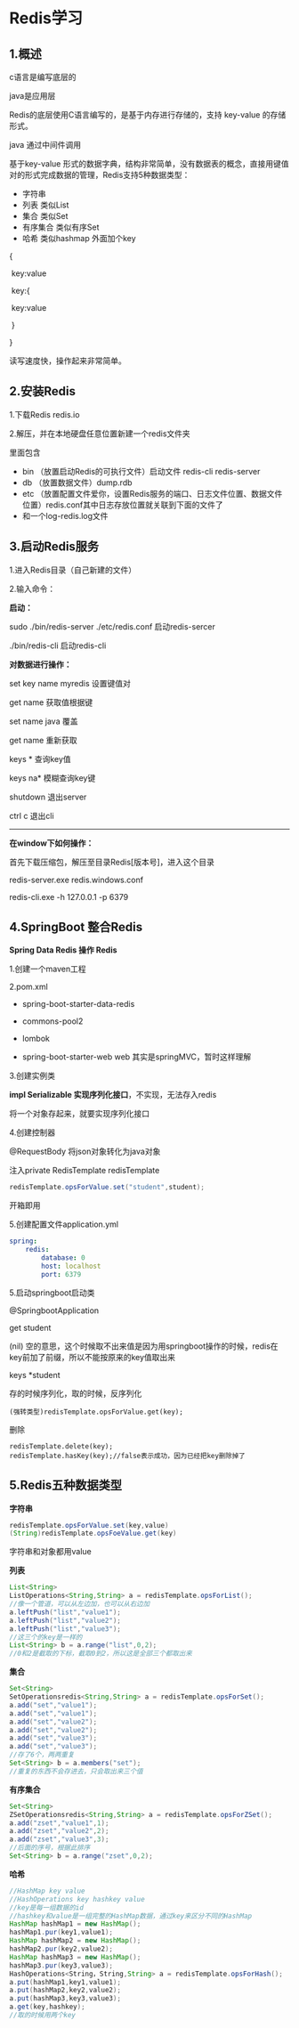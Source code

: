 # Redis学习

## 1.概述

c语言是编写底层的

java是应用层

Redis的底层使用C语言编写的，是基于内存进行存储的，支持 key-value 的存储形式。

java 通过中间件调用

基于key-value 形式的数据字典，结构非常简单，没有数据表的概念，直接用键值对的形式完成数据的管理，Redis支持5种数据类型：

- 字符串
- 列表 类似List
- 集合 类似Set
- 有序集合 类似有序Set
- 哈希 类似hashmap 外面加个key

{

​    key:value

​    key:{

​        	key:value

​            }

}

读写速度快，操作起来非常简单。

## 2.安装Redis

1.下载Redis redis.io

2.解压，并在本地硬盘任意位置新建一个redis文件夹

里面包含

- bin （放置启动Redis的可执行文件）启动文件  redis-cli  redis-server
- db  （放置数据文件）dump.rdb
- etc  （放置配置文件爱你，设置Redis服务的端口、日志文件位置、数据文件位置）redis.conf其中日志存放位置就关联到下面的文件了
- 和一个log-redis.log文件 

## 3.启动Redis服务

1.进入Redis目录（自己新建的文件）

2.输入命令：

**启动：**

sudo ./bin/redis-server ./etc/redis.conf 启动redis-sercer

./bin/redis-cli 启动redis-cli

**对数据进行操作：**

set key name myredis 设置键值对

get name 获取值根据键

set name java 覆盖

get name 重新获取

keys * 查询key值

keys na* 模糊查询key键

shutdown 退出server

ctrl c 退出cli

---

**在window下如何操作：**

首先下载压缩包，解压至目录Redis[版本号]，进入这个目录

redis-server.exe redis.windows.conf

redis-cli.exe -h 127.0.0.1 -p 6379

## 4.SpringBoot 整合Redis

**Spring Data Redis 操作 Redis**

1.创建一个maven工程

2.pom.xml

- spring-boot-starter-data-redis

- commons-pool2

- lombok

- spring-boot-starter-web web  其实是springMVC，暂时这样理解

3.创建实例类

**impl Serializable 实现序列化接口**，不实现，无法存入redis

将一个对象存起来，就要实现序列化接口

4.创建控制器

@RequestBody 将json对象转化为java对象

注入private RedisTemplate redisTemplate

```java
redisTemplate.opsForValue.set("student",student);
```

开箱即用

5.创建配置文件application.yml

```yaml
spring:
    redis:
        database: 0
        host: localhost
        port: 6379
```

5.启动springboot启动类

@SpringbootApplication

get student

(nil) 空的意思，这个时候取不出来值是因为用springboot操作的时候，redis在key前加了前缀，所以不能按原来的key值取出来

keys *student

存的时候序列化，取的时候，反序列化

```
(强转类型)redisTemplate.opsForValue.get(key);
```

删除

```
redisTemplate.delete(key);
redisTemplate.hasKey(key);//false表示成功，因为已经把key删除掉了
```

## 5.Redis五种数据类型

**字符串**

```java
redisTemplate.opsForValue.set(key,value)
(String)redisTemplate.opsFoeValue.get(key)
```

字符串和对象都用value

**列表**

```java
List<String>
ListOperations<String,String> a = redisTemplate.opsForList();
//像一个管道，可以从左边加，也可以从右边加
a.leftPush("list","value1");
a.leftPush("list","value2");
a.leftPush("list","value3");
//这三个的key是一样的
List<String> b = a.range("list",0,2);
//0和2是截取的下标，截取0到2，所以这是全部三个都取出来
```

**集合**

```java
Set<String>
SetOperationsredis<String,String> a = redisTemplate.opsForSet();
a.add("set","value1");
a.add("set","value1");
a.add("set","value2");
a.add("set","value2");
a.add("set","value3");
a.add("set","value3");
//存了6个，两两重复
Set<String> b = a.members("set");
//重复的东西不会存进去，只会取出来三个值
```

**有序集合**

```java
Set<String>
ZSetOperationsredis<String,String> a = redisTemplate.opsForZSet();
a.add("zset","value1",1);
a.add("zset","value2",2);
a.add("zset","value3",3);
//后面的序号，根据此排序
Set<String> b = a.range("zset",0,2);
```

**哈希**

```java
//HashMap key value
//HashOperations key hashkey value 
//key是每一组数据的id 
//hashkey和value是一组完整的HashMap数据，通过key来区分不同的HashMap
HashMap hashMap1 = new HashMap();
hashMap1.pur(key1,value1);
HashMap hashMap2 = new HashMap();
hashMap2.pur(key2,value2);
HashMap hashMap3 = new HashMap();
hashMap3.pur(key3,value3);
HashOperations<String，String,String> a = redisTemplate.opsForHash();
a.put(hashMap1,key1,value1);
a.put(hashMap2,key2,value2);
a.put(hashMap3,key3,value3);
a.get(key,hashkey);
//取的时候用两个key
```